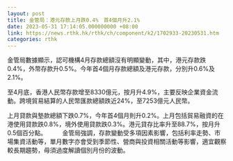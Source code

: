 ```yaml
---
layout: post
title: 金管局：港元存款上月跌0.4%　首4個月升2.1%
date: 2023-05-31 17:14:05.000000000 +08:00
link: https://news.rthk.hk/rthk/ch/component/k2/1702933-20230531.htm
categories: rthk
---
```


金管局數據顯示，認可機構4月存款總額沒有明顯變動，其中，港元存款跌0.4%，外幣存款升0.5%。今年首4個月存款總額及港元存款，分別升0.6%及2.1%。

至4月底，香港人民幣存款增至8330億元，按月升4.9%，主要反映企業資金流動。跨境貿易結算的人民幣匯款總額跌近24%，至7253億元人民幣。

上月貸款與墊款總額下跌0.7%，今年首4個月則升0.2%。上月包括貿易融資的在港使用貸款跌0.8%，境外使用貸款跌0.3%。港元貸存比率升至88.7%，按月升0.5個百分點。
　　 
金管局強調，存款變動受多項因素影響，包括利率走勢、市場集資活動等，單月數字亦會受到季節性、營商與投資相關活動等影響，適宜觀察較長期趨勢，毋須過度解讀個別月份的波動。

